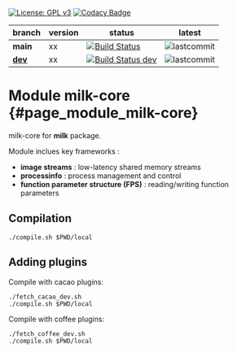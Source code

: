 [![License: GPL v3](https://img.shields.io/badge/License-GPL%20v3-blue.svg)](http://www.gnu.org/licenses/gpl-3.0) [![Codacy Badge](https://api.codacy.com/project/badge/Grade/9a353bc4127449018e663280295d4016)](https://www.codacy.com/gh/milk-org/CommandLineInterface?utm_source=github.com&amp;utm_medium=referral&amp;utm_content=milk-org/CommandLineInterface&amp;utm_campaign=Badge_Grade)




|     branch       |   version             |  status                     | latest        |
|------------------|-----------------------|-----------------------------|---------------|
**main** | xx | [![Build Status](https://www.travis-ci.com/milk-org/milk.svg?branch=main)](https://www.travis-ci.com/milk-org/milk) | ![lastcommit](https://img.shields.io/github/last-commit/milk-org/milk/main.svg)
[**dev**](https://github.com/milk-org/milk-package/tree/dev) | xx | [![Build Status dev](https://travis-ci.org/milk-org/milk-package.svg?branch=dev)](https://www.travis-ci.com/milk-org/milk) | ![lastcommit](https://img.shields.io/github/last-commit/milk-org/milk/dev.svg)



# Module milk-core  {#page_module_milk-core}

milk-core for **milk** package.


Module inclues key frameworks :

- **image streams** : low-latency shared memory streams
- **processinfo** : process management and control
- **function parameter structure (FPS)** : reading/writing function parameters

## Compilation

    ./compile.sh $PWD/local

## Adding plugins

Compile with cacao plugins:

    ./fetch_cacao_dev.sh
    ./compile.sh $PWD/local

Compile with coffee plugins:

    ./fetch_coffee_dev.sh
    ./compile.sh $PWD/local


